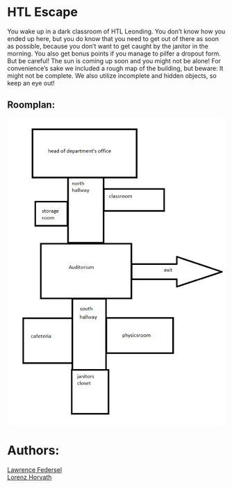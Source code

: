 # HTL Escape
You wake up in a dark classroom of HTL Leonding. You don’t know how
you ended up here, but you do know that you need to get out of there as
soon as possible, because you don’t want to get caught by the janitor in
the morning. You also get bonus points if you manage to pilfer a dropout
form. But be careful! The sun is coming up soon and you might not be
alone! For convenience’s sake we included a rough map of the building,
but beware: It might not be complete. We also utilize incomplete and
hidden objects, so keep an eye out!

## Roomplan: 
![Roomplan](room_plan.png)

# Authors: 
[Lawrence Federsel](https://www.htl-leonding.at/) <br>
[Lorenz Horvath](https://www.htl-leonding.at/)